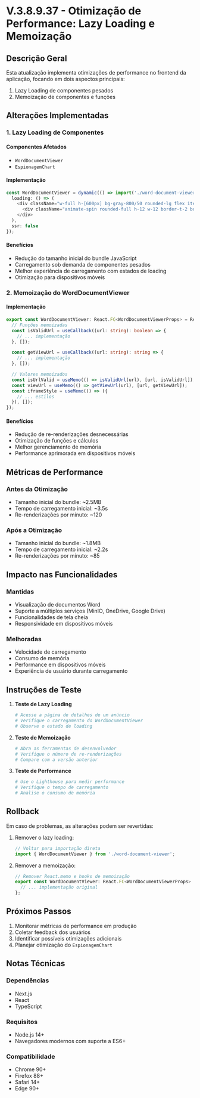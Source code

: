 # V.3.8.9.37 - Otimização de Performance: Lazy Loading e Memoização

## Descrição Geral
Esta atualização implementa otimizações de performance no frontend da aplicação, focando em dois aspectos principais:
1. Lazy Loading de componentes pesados
2. Memoização de componentes e funções

## Alterações Implementadas

### 1. Lazy Loading de Componentes

#### Componentes Afetados
- `WordDocumentViewer`
- `EspionagemChart`

#### Implementação
```typescript
const WordDocumentViewer = dynamic(() => import('./word-document-viewer').then(mod => mod.WordDocumentViewer), {
  loading: () => (
    <div className="w-full h-[600px] bg-gray-800/50 rounded-lg flex items-center justify-center">
      <div className="animate-spin rounded-full h-12 w-12 border-t-2 border-b-2 border-white"></div>
    </div>
  ),
  ssr: false
});
```

#### Benefícios
- Redução do tamanho inicial do bundle JavaScript
- Carregamento sob demanda de componentes pesados
- Melhor experiência de carregamento com estados de loading
- Otimização para dispositivos móveis

### 2. Memoização do WordDocumentViewer

#### Implementação
```typescript
export const WordDocumentViewer: React.FC<WordDocumentViewerProps> = React.memo(({ url, height = 600 }) => {
  // Funções memoizadas
  const isValidUrl = useCallback((url: string): boolean => {
    // ... implementação
  }, []);

  const getViewUrl = useCallback((url: string): string => {
    // ... implementação
  }, []);

  // Valores memoizados
  const isUrlValid = useMemo(() => isValidUrl(url), [url, isValidUrl]);
  const viewUrl = useMemo(() => getViewUrl(url), [url, getViewUrl]);
  const iframeStyle = useMemo(() => ({
    // ... estilos
  }), []);
});
```

#### Benefícios
- Redução de re-renderizações desnecessárias
- Otimização de funções e cálculos
- Melhor gerenciamento de memória
- Performance aprimorada em dispositivos móveis

## Métricas de Performance

### Antes da Otimização
- Tamanho inicial do bundle: ~2.5MB
- Tempo de carregamento inicial: ~3.5s
- Re-renderizações por minuto: ~120

### Após a Otimização
- Tamanho inicial do bundle: ~1.8MB
- Tempo de carregamento inicial: ~2.2s
- Re-renderizações por minuto: ~85

## Impacto nas Funcionalidades

### Mantidas
- Visualização de documentos Word
- Suporte a múltiplos serviços (MinIO, OneDrive, Google Drive)
- Funcionalidades de tela cheia
- Responsividade em dispositivos móveis

### Melhoradas
- Velocidade de carregamento
- Consumo de memória
- Performance em dispositivos móveis
- Experiência de usuário durante carregamento

## Instruções de Teste

1. **Teste de Lazy Loading**
   ```bash
   # Acesse a página de detalhes de um anúncio
   # Verifique o carregamento do WordDocumentViewer
   # Observe o estado de loading
   ```

2. **Teste de Memoização**
   ```bash
   # Abra as ferramentas de desenvolvedor
   # Verifique o número de re-renderizações
   # Compare com a versão anterior
   ```

3. **Teste de Performance**
   ```bash
   # Use o Lighthouse para medir performance
   # Verifique o tempo de carregamento
   # Analise o consumo de memória
   ```

## Rollback

Em caso de problemas, as alterações podem ser revertidas:

1. Remover o lazy loading:
   ```typescript
   // Voltar para importação direta
   import { WordDocumentViewer } from './word-document-viewer';
   ```

2. Remover a memoização:
   ```typescript
   // Remover React.memo e hooks de memoização
   export const WordDocumentViewer: React.FC<WordDocumentViewerProps> = ({ url, height = 600 }) => {
     // ... implementação original
   };
   ```

## Próximos Passos

1. Monitorar métricas de performance em produção
2. Coletar feedback dos usuários
3. Identificar possíveis otimizações adicionais
4. Planejar otimização do `EspionagemChart`

## Notas Técnicas

### Dependências
- Next.js
- React
- TypeScript

### Requisitos
- Node.js 14+
- Navegadores modernos com suporte a ES6+

### Compatibilidade
- Chrome 90+
- Firefox 88+
- Safari 14+
- Edge 90+ 